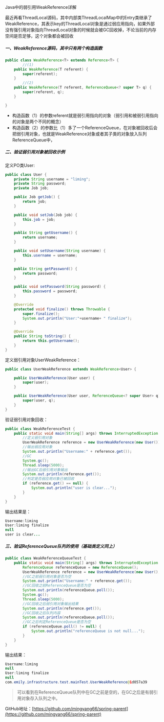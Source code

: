 Java中的弱引用WeakReference详解

>
最近再看ThreadLocal源码，其中内部类ThreadLocalMap中的Entry类继承了WeakReference，其表示key的ThreadLocal对象是通过弱应用指向，如果外部没有强引用对象指向ThreadLocal对象的时候就会被GC回收掉，不论当前的内存空间是否足够，这个对象都会被回收

##### 一、WeakReference源码，其中只有两个构造函数

```java
public class WeakReference<T> extends Reference<T> {
		//(1)
    public WeakReference(T referent) {
        super(referent);
    }
		//(2)
    public WeakReference(T referent, ReferenceQueue<? super T> q) {
        super(referent, q);
    }

}
```

- 构造函数（1）的参数referent就是弱引用指向的对象（弱引用和被弱引用指向的对象是两个不同的概念）
- 构造函数（2）的参数比（1）多了一个ReferenceQueue，在对象被回收后会把弱引用对象，也就是WeakReference对象或者其子类的对象放入队列ReferenceQueue中，

##### 二、验证弱引用对象被回收示例

定义PO类User:

```java
public class User {
    private String username = "liming";
    private String password;
    private Job job;

    public Job getJob() {
        return job;
    }

    public void setJob(Job job) {
        this.job = job;
    }

    public String getUsername() {
        return username;
    }

    public void setUsername(String username) {
        this.username = username;
    }

    public String getPassword() {
        return password;
    }

    public void setPassword(String password) {
        this.password = password;
    }

    @Override
    protected void finalize() throws Throwable {
        super.finalize();
        System.out.println("User:"+username+ " finalize");
    }

    @Override
    public String toString() {
        return this.getUsername();
    }
}
```

定义弱引用对象UserWeakReference：

```java
public class UserWeakReference extends WeakReference<User> {

    public UserWeakReference(User user) {
        super(user);
    }

    public UserWeakReference(User user, ReferenceQueue<? super User> q) {
        super(user, q);
    }
}
```

验证弱引用对象回收：

```java
public class WeakReferenceTest {
    public static void main(String[] args) throws InterruptedException {
        //定义弱引用对象
        UserWeakReference reference = new UserWeakReference(new User());
        //输出弱应用对象
        System.out.println("Username:" + reference.get());
        //GC
        System.gc();
        Thread.sleep(5000);
        //输出GC后弱引用对象输出
        System.out.println(reference.get());
        //判定是否弱应用对象已被回收
        if (reference.get() == null) {
            System.out.println("user is clear...");
        }
    }
}
```

输出结果是：

```java
Username:liming
User:liming finalize
null
user is clear...
```

##### 三、验证ReferenceQueue队列的使用（基础类定义同上）

```java
public class WeakReferenceQueueTest {
    public static void main(String[] args) throws InterruptedException {
        ReferenceQueue referenceQueue = new ReferenceQueue();
        UserWeakReference reference = new UserWeakReference(new User(), referenceQueue);
        //GC之前弱引用对象是否为空
        System.out.println("Username:" + reference.get());
        //GC回收之前ReferenceQueue是否为空
        System.out.println(referenceQueue.poll());
        System.gc();
        Thread.sleep(5000);
        //GC回收之后弱引用对象输出结果
        System.out.println(reference.get());
        //GC回收之后队列内容
        System.out.println(referenceQueue.poll());
        //GC之后判定ReferenceQueue是否为空
        if (referenceQueue.poll() != null) {
            System.out.println("referenceQueue is not null...");
        }
    }
}
```

输出结果：

```java
Username:liming
null
User:liming finalize
null
com.emily.infrastructure.test.mainTest.UserWeakReference@1d057a39
```

> 可以看到在ReferenceQueue队列中在GC之前是空的，在GC之后是有弱引用对象存入队列之中。

GitHub地址：[https://github.com/mingyang66/spring-parent](https://github.com/mingyang66/spring-parent)